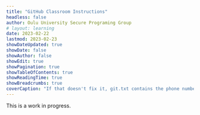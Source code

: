 ```yaml
---
title: "GitHub Classroom Instructions"
headless: false
author: Oulu University Secure Programing Group
# layout: learning
date: 2023-02-22
lastmod: 2023-02-23
showDateUpdated: true
showDate: false
showAuthor: false
showEdit: true
showPagination: true 
showTableOfContents: true
showReadingTime: true
showBreadcrumbs: true
coverCaption: "If that doesn't fix it, git.txt contains the phone number of a friend of mine who understands git. Just wait through a few minutes of 'It's really pretty simple, just think of branches as...' and eventually you'll learn the commands that will fix everything. Source: [xkcd](https://xkcd.com/1597/) " 
---
```


This is a work in progress.